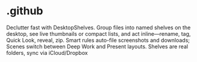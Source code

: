 # .github
Declutter fast with DesktopShelves. Group files into named shelves on the desktop, see live thumbnails or compact lists, and act inline—rename, tag, Quick Look, reveal, zip. Smart rules auto-file screenshots and downloads; Scenes switch between Deep Work and Present layouts. Shelves are real folders, sync via iCloud/Dropbox
